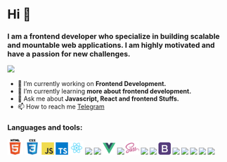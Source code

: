 <h1>Hi 👋</h1>
<h3>I am a frontend developer who specialize in building scalable and mountable web applications. I am highly motivated and have a passion for new challenges.</h3>

![](https://komarev.com/ghpvc/?username=sharipovme)

- 🔭 I’m currently working on **Frontend Development.**
- 🌱 I’m currently learning **more about frontend development.**
- 💬 Ask me about **Javascript, React and frontend Stuffs.**
- 📫 How to reach me [Telegram](https://t.me/sharipovme)

<h3>Languages and tools: </h3> 

<code><img height="35" src="https://raw.githubusercontent.com/github/explore/80688e429a7d4ef2fca1e82350fe8e3517d3494d/topics/html/html.png"></code> 
<code><img height="35" src="https://raw.githubusercontent.com/github/explore/80688e429a7d4ef2fca1e82350fe8e3517d3494d/topics/css/css.png"></code>
<code><img height="28" src="https://raw.githubusercontent.com/github/explore/80688e429a7d4ef2fca1e82350fe8e3517d3494d/topics/javascript/javascript.png"></code> 
<code><img height="28" src="https://raw.githubusercontent.com/github/explore/80688e429a7d4ef2fca1e82350fe8e3517d3494d/topics/typescript/typescript.png"></code> 
<code><img height="31" src="https://raw.githubusercontent.com/github/explore/80688e429a7d4ef2fca1e82350fe8e3517d3494d/topics/react/react.png"></code> 
<code><img height="29" src="https://avatars.githubusercontent.com/u/13142323?s=200&v=4"></code> 
<code><img height="29" src="https://ui-lib.com/blog/wp-content/uploads/2021/12/nextjs-boilerplate-logo.png"></code> 
<code><img height="29" src="https://raw.githubusercontent.com/github/explore/80688e429a7d4ef2fca1e82350fe8e3517d3494d/topics/vue/vue.png"></code> 
<code><img height="27" src="https://avatars.githubusercontent.com/u/20658825?s=200&v=4"></code> 
<code><img height="31" src="https://raw.githubusercontent.com/github/explore/80688e429a7d4ef2fca1e82350fe8e3517d3494d/topics/sass/sass.png"></code>
<code><img height="27" src="https://avatars.githubusercontent.com/u/33663932?s=200&v=4"></code> 
<code><img height="27" src="https://avatars.githubusercontent.com/u/12101536?s=200&v=4"></code> 
<code><img height="28" src="https://raw.githubusercontent.com/github/explore/80688e429a7d4ef2fca1e82350fe8e3517d3494d/topics/bootstrap/bootstrap.png"></code> 
<code><img height="28" src="https://avatars.githubusercontent.com/u/1335026?s=200&v=4"></code> 
<code><img height="31" src="https://avatars.githubusercontent.com/u/32372333?s=200&v=4"></code> 
<code><img height="28" src="https://user-images.githubusercontent.com/4060187/61057426-4e5a4600-a3c3-11e9-9114-630743e05814.png"></code>
<code><img height="28" src="https://www.gitbook.com/cdn-cgi/image/width=40,height=40,fit=contain,dpr=2,format=auto/https%3A%2F%2F1143667985-files.gitbook.io%2F~%2Ffiles%2Fv0%2Fb%2Fgitbook-legacy-files%2Fo%2Fspaces%252F-L9iS6Wm2hynS5H9Gj7j%252Favatar.png%3Fgeneration%3D1523462254548780%26alt%3Dmedia"></code> 
<code><img height="26" src="https://pngimg.com/uploads/yandex/yandex_PNG13.png"></code>

